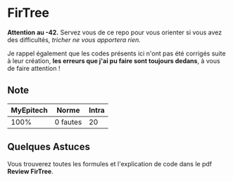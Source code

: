 # FirTree

**Attention au -42.** Servez vous de ce repo pour vous orienter si vous avez des difficultés, *tricher ne vous apportera rien.*

Je rappel également que les codes présents ici n'ont pas été corrigés suite à leur création, **les erreurs que j'ai pu faire sont toujours dedans**, à vous de faire attention !

## Note

| MyEpitech | Norme | Intra
|--|--|--|
| 100% | 0 fautes | 20

## Quelques Astuces

Vous trouverez toutes les formules et l'explication de code dans le pdf **Review FirTree**.